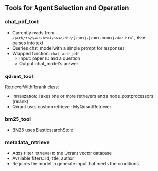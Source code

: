 ## Tools for Agent Selection and Operation

### chat_pdf_tool:
- Currently reads from `/path/to/your/html/base/dir/{2301}/{2301.00001}/doc.html`, then parses into text
- Queries chat_model with a simple prompt for responses
- Wrapped function: `chat_with_pdf`
  - Input: paper ID and a question
  - Output: chat_model's answer

### qdrant_tool
RetrieverWithRerank class:
- Initialization: Takes one or more retrievers and a node_postprocessors (rerank)
- Qdrant uses custom retriever: MyQdrantRetriever

### bm25_tool
- BM25 uses ElasticsearchStore

### metadata_retrieve
- Adds filter retrieval to the Qdrant vector database
- Available filters: id, title, author
- Requires the model to generate input that meets the conditions